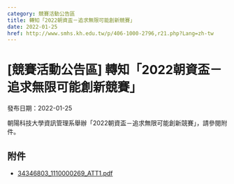```yaml
---
category: 競賽活動公告區
title: 轉知「2022朝資盃－追求無限可能創新競賽」
date: 2022-01-25
href: http://www.smhs.kh.edu.tw/p/406-1000-2796,r21.php?Lang=zh-tw
---
```


# [競賽活動公告區] 轉知「2022朝資盃－追求無限可能創新競賽」
發布日期：2022-01-25

<div><div></div><div>朝陽科技大學資訊管理系舉辦「2022朝資盃－追求無限可能創新競賽」，請參閱附件。</div></div>

## 附件
- [34346803_1110000269_ATT1.pdf](https://www.smhs.kh.edu.tw/var/file/0/1000/attach/80/pta_2489_9027278_71929.pdf)
